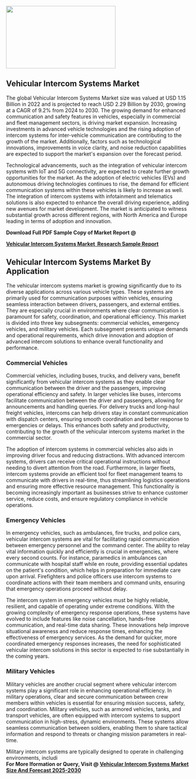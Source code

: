 <p><img class="alignnone size-medium wp-image-20088" src="https://ffe5etoiles.com/wp-content/uploads/2024/12/MST1-300x171.png" alt="" width="300" height="171" /></p><p><h2>Vehicular Intercom Systems Market </h2><p>The global Vehicular Intercom Systems Market size was valued at USD 1.15 Billion in 2022 and is projected to reach USD 2.29 Billion by 2030, growing at a CAGR of 9.2% from 2024 to 2030. The growing demand for enhanced communication and safety features in vehicles, especially in commercial and fleet management sectors, is driving market expansion. Increasing investments in advanced vehicle technologies and the rising adoption of intercom systems for inter-vehicle communication are contributing to the growth of the market. Additionally, factors such as technological innovations, improvements in voice clarity, and noise reduction capabilities are expected to support the market's expansion over the forecast period.</p><p>Technological advancements, such as the integration of vehicular intercom systems with IoT and 5G connectivity, are expected to create further growth opportunities for the market. As the adoption of electric vehicles (EVs) and autonomous driving technologies continues to rise, the demand for efficient communication systems within these vehicles is likely to increase as well. The integration of intercom systems with infotainment and telematics solutions is also expected to enhance the overall driving experience, adding new avenues for market development. The market is anticipated to witness substantial growth across different regions, with North America and Europe leading in terms of adoption and innovation.</p></p><p><strong>Download Full PDF Sample Copy of Market Report @</strong></p><p><strong><a href="https://www.verifiedmarketreports.com/download-sample/?rid=233890&utm_source=Sites-google&utm_medium=265" target="_blank">Vehicular Intercom Systems Market &nbsp;Research Sample Report</a></strong></p><p><h2>Vehicular Intercom Systems Market By Application</h2> <p>The vehicular intercom systems market is growing significantly due to its diverse applications across various vehicle types. These systems are primarily used for communication purposes within vehicles, ensuring seamless interaction between drivers, passengers, and external entities. They are especially crucial in environments where clear communication is paramount for safety, coordination, and operational efficiency. This market is divided into three key subsegments: commercial vehicles, emergency vehicles, and military vehicles. Each subsegment presents unique demands and operational requirements, which drive innovation and adoption of advanced intercom solutions to enhance overall functionality and performance.</p> <h3>Commercial Vehicles</h3> <p>Commercial vehicles, including buses, trucks, and delivery vans, benefit significantly from vehicular intercom systems as they enable clear communication between the driver and the passengers, improving operational efficiency and safety. In larger vehicles like buses, intercoms facilitate communication between the driver and passengers, allowing for announcements and handling queries. For delivery trucks and long-haul freight vehicles, intercoms can help drivers stay in constant communication with dispatch centers, ensuring smooth coordination and better response to emergencies or delays. This enhances both safety and productivity, contributing to the growth of the vehicular intercom systems market in the commercial sector.</p> <p>The adoption of intercom systems in commercial vehicles also aids in improving driver focus and reducing distractions. With advanced intercom systems, drivers can receive critical operational instructions without needing to divert attention from the road. Furthermore, in larger fleets, intercom systems provide an efficient tool for fleet management teams to communicate with drivers in real-time, thus streamlining logistics operations and ensuring more effective resource management. This functionality is becoming increasingly important as businesses strive to enhance customer service, reduce costs, and ensure regulatory compliance in vehicle operations.</p> <h3>Emergency Vehicles</h3> <p>In emergency vehicles, such as ambulances, fire trucks, and police cars, vehicular intercom systems are vital for facilitating rapid communication between emergency personnel and the command center. The ability to relay vital information quickly and efficiently is crucial in emergencies, where every second counts. For instance, paramedics in ambulances can communicate with hospital staff while en route, providing essential updates on the patient's condition, which helps in preparation for immediate care upon arrival. Firefighters and police officers use intercom systems to coordinate actions with their team members and command units, ensuring that emergency operations proceed without delay.</p> <p>The intercom system in emergency vehicles must be highly reliable, resilient, and capable of operating under extreme conditions. With the growing complexity of emergency response operations, these systems have evolved to include features like noise cancellation, hands-free communication, and real-time data sharing. These innovations help improve situational awareness and reduce response times, enhancing the effectiveness of emergency services. As the demand for quicker, more coordinated emergency responses increases, the need for sophisticated vehicular intercom solutions in this sector is expected to rise substantially in the coming years.</p> <h3>Military Vehicles</h3> <p>Military vehicles are another crucial segment where vehicular intercom systems play a significant role in enhancing operational efficiency. In military operations, clear and secure communication between crew members within vehicles is essential for ensuring mission success, safety, and coordination. Military vehicles, such as armored vehicles, tanks, and transport vehicles, are often equipped with intercom systems to support communication in high-stress, dynamic environments. These systems allow seamless communication between soldiers, enabling them to share tactical information and respond to threats or changing mission parameters in real-time.</p> <p>Military intercom systems are typically designed to operate in challenging environments, includi<strong><br />For More Iformation or Query, Visit @ <a href="https://www.verifiedmarketreports.com/product/vehicular-intercom-systems-market/" target="_blank">Vehicular Intercom Systems Market Size And Forecast 2025-2030</a></strong></p>
